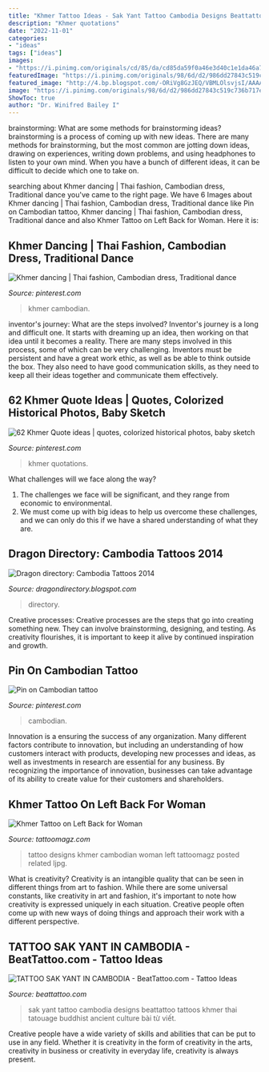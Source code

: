 ```yaml
---
title: "Khmer Tattoo Ideas - Sak Yant Tattoo Cambodia Designs Beattattoo Tattoos Khmer Thai Tatouage Buddhist Ancient Culture Bài Từ Viết"
description: "Khmer quotations"
date: "2022-11-01"
categories:
- "ideas"
tags: ["ideas"]
images:
- "https://i.pinimg.com/originals/cd/85/da/cd85da59f0a46e3d40c1e1da46a734a4.jpg"
featuredImage: "https://i.pinimg.com/originals/98/6d/d2/986dd27843c519c736b717e55f70f72f.jpg"
featured_image: "http://4.bp.blogspot.com/-ORiVg8GzJEQ/VBMLOlsvjsI/AAAAAAAAEws/B0otwYe4meY/s1600/cambodia%2Btattoos%2B(12).jpg"
image: "https://i.pinimg.com/originals/98/6d/d2/986dd27843c519c736b717e55f70f72f.jpg"
ShowToc: true
author: "Dr. Winifred Bailey I"
---
```



brainstorming: What are some methods for brainstorming ideas?
brainstorming is a process of coming up with new ideas. There are many methods for brainstorming, but the most common are jotting down ideas, drawing on experiences, writing down problems, and using headphones to listen to your own mind. When you have a bunch of different ideas, it can be difficult to decide which one to take on.

	

		
searching about Khmer dancing | Thai fashion, Cambodian dress, Traditional dance you've came to the right page. We have 6 Images about Khmer dancing | Thai fashion, Cambodian dress, Traditional dance like Pin on Cambodian tattoo, Khmer dancing | Thai fashion, Cambodian dress, Traditional dance and also Khmer Tattoo on Left Back for Woman. Here it is:
		
    
## Khmer Dancing | Thai Fashion, Cambodian Dress, Traditional Dance

<img loading=lazy src="https://i.pinimg.com/originals/cd/85/da/cd85da59f0a46e3d40c1e1da46a734a4.jpg" onerror="this.onerror=null;this.src='https://tse1.mm.bing.net/th?id=OIP.KoE3lgg5l0_eiOQmwuad6wHaKP&amp;pid=15.1';" alt="Khmer dancing | Thai fashion, Cambodian dress, Traditional dance">

_Source: pinterest.com_

>khmer cambodian. 

	

inventor's journey: What are the steps involved?
Inventor's journey is a long and difficult one. It starts with dreaming up an idea, then working on that idea until it becomes a reality. There are many steps involved in this process, some of which can be very challenging. Inventors must be persistent and have a great work ethic, as well as be able to think outside the box. They also need to have good communication skills, as they need to keep all their ideas together and communicate them effectively.

    
## 62 Khmer Quote Ideas | Quotes, Colorized Historical Photos, Baby Sketch

<img loading=lazy src="https://i.pinimg.com/474x/f7/77/64/f777649872d5f4973c7bad9a201f85d6.jpg" onerror="this.onerror=null;this.src='https://tse4.mm.bing.net/th?id=OIP.eCoNxTQGm5T7ZpPtrXpXXQAAAA&amp;pid=15.1';" alt="62 Khmer Quote ideas | quotes, colorized historical photos, baby sketch">

_Source: pinterest.com_

>khmer quotations. 

	

What challenges will we face along the way?
1. The challenges we face will be significant, and they range from economic to environmental. 
2. We must come up with big ideas to help us overcome these challenges, and we can only do this if we have a shared understanding of what they are.

    
## Dragon Directory: Cambodia Tattoos 2014

<img loading=lazy src="http://4.bp.blogspot.com/-ORiVg8GzJEQ/VBMLOlsvjsI/AAAAAAAAEws/B0otwYe4meY/s1600/cambodia%2Btattoos%2B(12).jpg" onerror="this.onerror=null;this.src='https://tse4.mm.bing.net/th?id=OIP.JkgEXihRUhJbSN-btbFheQAAAA&amp;pid=15.1';" alt="Dragon directory: Cambodia Tattoos 2014">

_Source: dragondirectory.blogspot.com_

>directory. 

	

Creative processes:
Creative processes are the steps that go into creating something new. They can involve brainstorming, designing, and testing. As creativity flourishes, it is important to keep it alive by continued inspiration and growth.

    
## Pin On Cambodian Tattoo

<img loading=lazy src="https://i.pinimg.com/originals/98/6d/d2/986dd27843c519c736b717e55f70f72f.jpg" onerror="this.onerror=null;this.src='https://tse4.mm.bing.net/th?id=OIP.CkuMcJgz6a4aPJ_xM_eDzwHaJP&amp;pid=15.1';" alt="Pin on Cambodian tattoo">

_Source: pinterest.com_

>cambodian. 

	

Innovation is a ensuring the success of any organization. Many different factors contribute to innovation, but including an understanding of how customers interact with products, developing new processes and ideas, as well as investments in research are essential for any business. By recognizing the importance of innovation, businesses can take advantage of its ability to create value for their customers and shareholders.

    
## Khmer Tattoo On Left Back For Woman

<img loading=lazy src="http://tattoomagz.com/wp-content/uploads/cambodian-tattoo-designs-ljpg-1841.jpg" onerror="this.onerror=null;this.src='https://tse3.mm.bing.net/th?id=OIP.DTC4Mi7glpzKTGVndu1oJgAAAA&amp;pid=15.1';" alt="Khmer Tattoo on Left Back for Woman">

_Source: tattoomagz.com_

>tattoo designs khmer cambodian woman left tattoomagz posted related ljpg. 

	

What is creativity?
Creativity is an intangible quality that can be seen in different things from art to fashion. While there are some universal constants, like creativity in art and fashion, it's important to note how creativity is expressed uniquely in each situation. Creative people often come up with new ways of doing things and approach their work with a different perspective.

    
## TATTOO SAK YANT IN CAMBODIA - BeatTattoo.com - Tattoo Ideas

<img loading=lazy src="http://beattattoo.com/wp-content/uploads/2019/02/23-5.jpg" onerror="this.onerror=null;this.src='https://tse3.mm.bing.net/th?id=OIP.nNwnSJUHzgpGzNisFtcCYgHaHa&amp;pid=15.1';" alt="TATTOO SAK YANT IN CAMBODIA - BeatTattoo.com - Tattoo Ideas">

_Source: beattattoo.com_

>sak yant tattoo cambodia designs beattattoo tattoos khmer thai tatouage buddhist ancient culture bài từ viết. 

	

Creative people have a wide variety of skills and abilities that can be put to use in any field. Whether it is creativity in the form of creativity in the arts, creativity in business or creativity in everyday life, creativity is always present.

